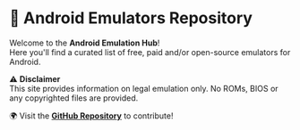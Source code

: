 # 📱 Android Emulators Repository

Welcome to the **Android Emulation Hub**!  
Here you'll find a curated list of free, paid and/or open-source emulators for Android.

⚠️ **Disclaimer**  
This site provides information on legal emulation only.
No ROMs, BIOS or any copyrighted files are provided.

🌍 Visit the **[GitHub Repository](https://github.com/YOURUSERNAME/Android_Emulation)** to contribute!
